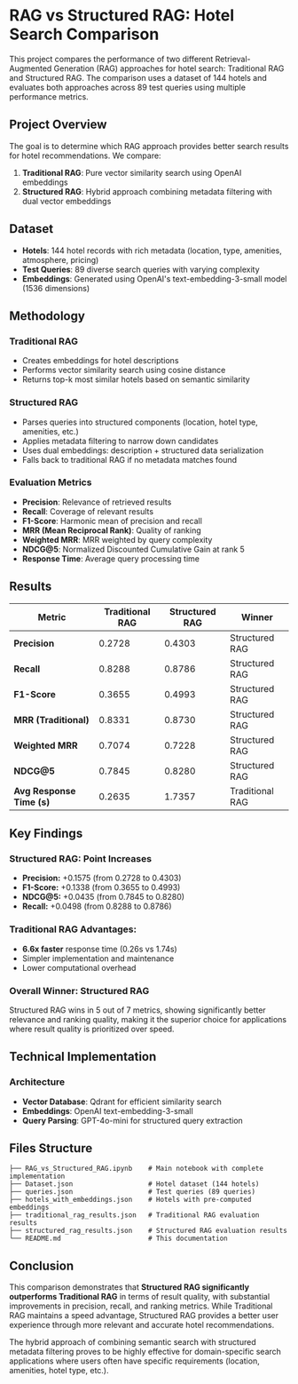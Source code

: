 # RAG vs Structured RAG: Hotel Search Comparison

This project compares the performance of two different Retrieval-Augmented Generation (RAG) approaches for hotel search: Traditional RAG and Structured RAG. The comparison uses a dataset of 144 hotels and evaluates both approaches across 89 test queries using multiple performance metrics.

## Project Overview

The goal is to determine which RAG approach provides better search results for hotel recommendations. We compare:

1. **Traditional RAG**: Pure vector similarity search using OpenAI embeddings
2. **Structured RAG**: Hybrid approach combining metadata filtering with dual vector embeddings

## Dataset

- **Hotels**: 144 hotel records with rich metadata (location, type, amenities, atmosphere, pricing)
- **Test Queries**: 89 diverse search queries with varying complexity
- **Embeddings**: Generated using OpenAI's text-embedding-3-small model (1536 dimensions)

## Methodology

### Traditional RAG
- Creates embeddings for hotel descriptions
- Performs vector similarity search using cosine distance
- Returns top-k most similar hotels based on semantic similarity

### Structured RAG
- Parses queries into structured components (location, hotel type, amenities, etc.)
- Applies metadata filtering to narrow down candidates
- Uses dual embeddings: description + structured data serialization
- Falls back to traditional RAG if no metadata matches found

### Evaluation Metrics
- **Precision**: Relevance of retrieved results
- **Recall**: Coverage of relevant results
- **F1-Score**: Harmonic mean of precision and recall
- **MRR (Mean Reciprocal Rank)**: Quality of ranking
- **Weighted MRR**: MRR weighted by query complexity
- **NDCG@5**: Normalized Discounted Cumulative Gain at rank 5
- **Response Time**: Average query processing time

## Results

| Metric                    | Traditional RAG | Structured RAG | Winner         |
|---------------------------|-----------------|----------------|----------------|
| **Precision**             | 0.2728          | 0.4303         | Structured RAG |
| **Recall**                | 0.8288          | 0.8786         | Structured RAG |
| **F1-Score**              | 0.3655          | 0.4993         | Structured RAG |
| **MRR (Traditional)**     | 0.8331          | 0.8730         | Structured RAG |
| **Weighted MRR**          | 0.7074          | 0.7228         | Structured RAG |
| **NDCG@5**                | 0.7845          | 0.8280         | Structured RAG |
| **Avg Response Time (s)** | 0.2635          | 1.7357         | Traditional RAG |

## Key Findings

### Structured RAG: Point Increases
- **Precision:** +0.1575 (from 0.2728 to 0.4303)
- **F1-Score:** +0.1338 (from 0.3655 to 0.4993)
- **NDCG@5:** +0.0435 (from 0.7845 to 0.8280)
- **Recall:** +0.0498 (from 0.8288 to 0.8786)

### Traditional RAG Advantages:
- **6.6x faster** response time (0.26s vs 1.74s)
- Simpler implementation and maintenance
- Lower computational overhead

### Overall Winner: **Structured RAG**
Structured RAG wins in 5 out of 7 metrics, showing significantly better relevance and ranking quality, making it the superior choice for applications where result quality is prioritized over speed.

## Technical Implementation

### Architecture
- **Vector Database**: Qdrant for efficient similarity search
- **Embeddings**: OpenAI text-embedding-3-small
- **Query Parsing**: GPT-4o-mini for structured query extraction


## Files Structure

```
├── RAG_vs_Structured_RAG.ipynb    # Main notebook with complete implementation
├── Dataset.json                   # Hotel dataset (144 hotels)
├── queries.json                   # Test queries (89 queries)
├── hotels_with_embeddings.json    # Hotels with pre-computed embeddings
├── traditional_rag_results.json   # Traditional RAG evaluation results
├── structured_rag_results.json    # Structured RAG evaluation results
└── README.md                      # This documentation
```

## Conclusion

This comparison demonstrates that **Structured RAG significantly outperforms Traditional RAG** in terms of result quality, with substantial improvements in precision, recall, and ranking metrics. While Traditional RAG maintains a speed advantage, Structured RAG provides a better user experience through more relevant and accurate hotel recommendations.

The hybrid approach of combining semantic search with structured metadata filtering proves to be highly effective for domain-specific search applications where users often have specific requirements (location, amenities, hotel type, etc.).
